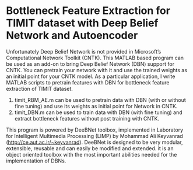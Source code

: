 # Bottleneck Feature Extraction for TIMIT dataset with Deep Belief Network and Autoencoder

Unfortunately Deep Belief Network is not provided in Microsoft’s Computational Network Toolkit (CNTK). This MATLAB based program can be used as an add-on to bring Deep Belief Network (DBN) support for CNTK. You can pretrain your network with it and use the trained weights as an initial point for your CNTK model. As a particular application, I write MATLAB scripts to pretrain features with DBN for bottleneck feature extraction of TIMIT dataset. 

1. timit_RBM_AE.m can be used to pretrain data with DBN (with or without fine tuning) and use its weights as initial point for Network in CNTK. 
2. timit_DBN.m can be used to train data with DBN (with fine tuning) and extract bottleneck features without post training with CNTK.


This program is powered by DeeBNet toolbox, implemented in Laboratory for Intelligent Multimedia Processing (LIMP) by Mohammad Ali Keyvanrad (http://ce.aut.ac.ir/~keyvanrad). DeeBNet is designed to be very modular, extensible, reusable and can easily be modified and extended. it is an object oriented toolbox with the most important abilities needed for the implementation of DBNs.